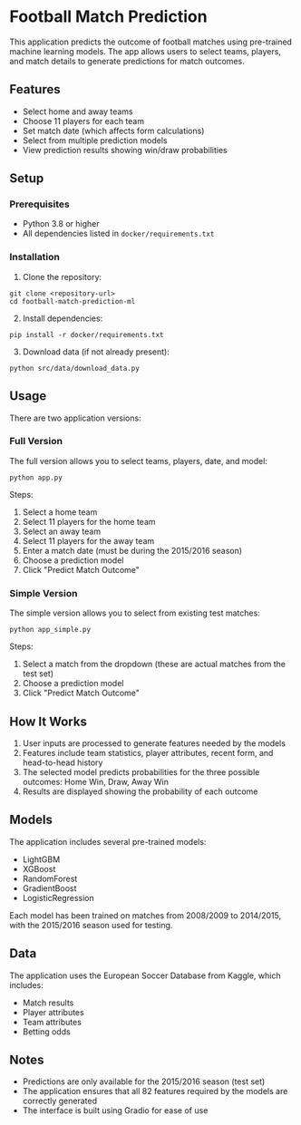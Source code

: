# Football Match Prediction

This application predicts the outcome of football matches using pre-trained machine learning models. The app allows users to select teams, players, and match details to generate predictions for match outcomes.

## Features

- Select home and away teams
- Choose 11 players for each team
- Set match date (which affects form calculations)
- Select from multiple prediction models
- View prediction results showing win/draw probabilities

## Setup

### Prerequisites

- Python 3.8 or higher
- All dependencies listed in `docker/requirements.txt`

### Installation

1. Clone the repository:
```
git clone <repository-url>
cd football-match-prediction-ml
```

2. Install dependencies:
```
pip install -r docker/requirements.txt
```

3. Download data (if not already present):
```
python src/data/download_data.py
```

## Usage

There are two application versions:

### Full Version

The full version allows you to select teams, players, date, and model:

```
python app.py
```

Steps:
1. Select a home team
2. Select 11 players for the home team
3. Select an away team
4. Select 11 players for the away team
5. Enter a match date (must be during the 2015/2016 season)
6. Choose a prediction model
7. Click "Predict Match Outcome"

### Simple Version

The simple version allows you to select from existing test matches:

```
python app_simple.py
```

Steps:
1. Select a match from the dropdown (these are actual matches from the test set)
2. Choose a prediction model
3. Click "Predict Match Outcome"

## How It Works

1. User inputs are processed to generate features needed by the models
2. Features include team statistics, player attributes, recent form, and head-to-head history
3. The selected model predicts probabilities for the three possible outcomes: Home Win, Draw, Away Win
4. Results are displayed showing the probability of each outcome

## Models

The application includes several pre-trained models:
- LightGBM
- XGBoost
- RandomForest
- GradientBoost
- LogisticRegression

Each model has been trained on matches from 2008/2009 to 2014/2015, with the 2015/2016 season used for testing.

## Data

The application uses the European Soccer Database from Kaggle, which includes:
- Match results
- Player attributes
- Team attributes
- Betting odds

## Notes

- Predictions are only available for the 2015/2016 season (test set)
- The application ensures that all 82 features required by the models are correctly generated
- The interface is built using Gradio for ease of use
